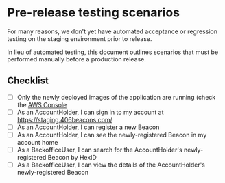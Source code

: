 # Pre-release testing scenarios

For many reasons, we don't yet have automated acceptance or regression testing on the staging environment prior
to release.

In lieu of automated testing, this document outlines scenarios that must be performed manually before a
production release.

## Checklist

- [ ] Only the newly deployed images of the application are running (check the [AWS Console](https://eu-west-2.console.aws.amazon.com/ecs/v2/clusters/staging-mca-beacons-cluster/services?region=eu-west-2)
- [ ] As an AccountHolder, I can sign in to my account at https://staging.406beacons.com/
- [ ] As an AccountHolder, I can register a new Beacon
- [ ] As an AccountHolder, I can see the newly-registered Beacon in my account home
- [ ] As a BackofficeUser, I can search for the AccountHolder's newly-registered Beacon by HexID
- [ ] As a BackofficeUser, I can view the details of the AccountHolder's newly-registered Beacon
